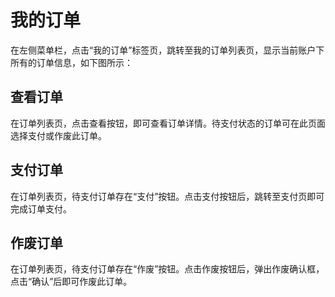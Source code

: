 # 我的订单

在左侧菜单栏，点击“我的订单”标签页，跳转至我的订单列表页，显示当前账户下所有的订单信息，如下图所示：
<NsImg src="/cost/myOrder/1.jpg" />

## 查看订单
在订单列表页，点击查看按钮，即可查看订单详情。待支付状态的订单可在此页面选择支付或作废此订单。
<NsImg src="/cost/myOrder/2.jpg" />
<NsImg src="/cost/myOrder/3.jpg" />

## 支付订单
在订单列表页，待支付订单存在“支付”按钮。点击支付按钮后，跳转至支付页即可完成订单支付。
<NsImg src="/cost/myOrder/4.jpg" />
<NsImg src="/cost/myOrder/5.jpg" />
<NsImg src="/cost/myOrder/6.jpg" />

## 作废订单
在订单列表页，待支付订单存在“作废”按钮。点击作废按钮后，弹出作废确认框，点击“确认”后即可作废此订单。

<NsImg src="/cost/myOrder/7.jpg" />